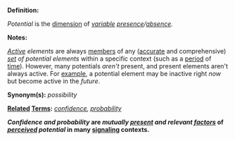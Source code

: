 **Definition:**

*Potential* is the [dimension](https://github.com/gcassel/Modular-Organization-Terminology/blob/master/terms/dimension.md) of *[variable](https://github.com/gcassel/Modular-Organization-Terminology/blob/master/terms/variable.md) [presence](https://github.com/gcassel/Modular-Organization-Terminology/blob/master/terms/presence.md)/[absence](https://github.com/gcassel/Modular-Organization-Terminology/blob/master/terms/absence.md)*.

**Notes:**  

*[Active](https://github.com/gcassel/Modular-Organization-Terminology/blob/master/terms/active.md) elements* are always [members](https://github.com/gcassel/Modular-Organization-Terminology/blob/master/terms/member.md) of any ([accurate](https://github.com/gcassel/Modular-Organization-Terminology/blob/master/terms/accuracy.md) and comprehensive) *[set](https://github.com/gcassel/Modular-Organization-Terminology/blob/master/terms/set.md) of potential elements* within a specific context (such as a [period](https://github.com/gcassel/Modular-Organization-Terminology/blob/master/terms/period.md) of [time](https://github.com/gcassel/Modular-Organization-Terminology/blob/master/terms/time.md)).  However, many potentials *aren't* present, and present elements aren't always active.  For [example](https://github.com/gcassel/Modular-Organization-Terminology/blob/master/terms/example.md), a potential element may be inactive right *now* but become active in the *future*.

**Synonym(s):** *possibility*

**[Related](https://github.com/gcassel/Modular-Organization-Terminology/blob/master/terms/relationship.md) [Terms](https://github.com/gcassel/Modular-Organization-Terminology/blob/master/terms/term.md):** *[confidence](https://github.com/gcassel/Modular-Organization-Terminology/blob/master/terms/confidence.md), [probability](https://github.com/gcassel/Modular-Organization-Terminology/blob/master/terms/probability.md)*

***Confidence and probability* are *mutually [present](https://github.com/gcassel/Modular-Organization-Terminology/blob/master/terms/present.md) and relevant [factors](https://github.com/gcassel/Modular-Organization-Terminology/blob/master/terms/factor.md)* of *[perceived](https://github.com/gcassel/Modular-Organization-Terminology/blob/master/terms/perceive.md) potential* in many [signaling](https://github.com/gcassel/Modular-Organization-Terminology/blob/master/terms/signal.md) contexts.**
